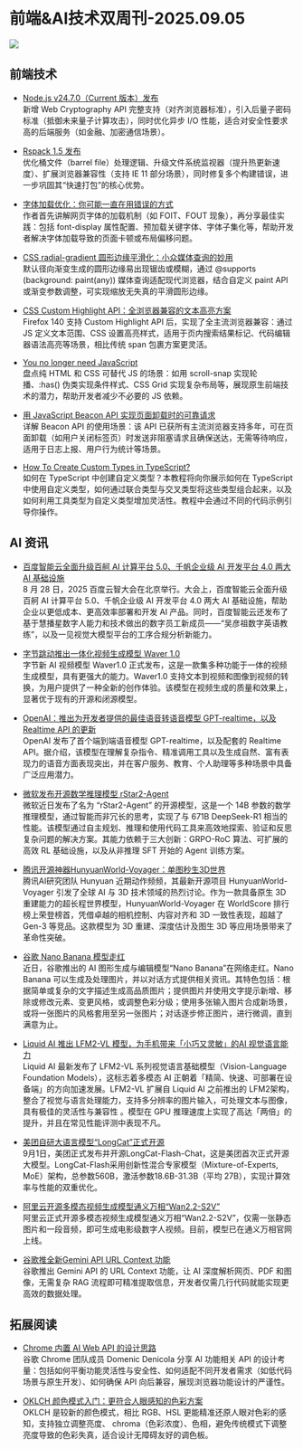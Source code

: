 # 前端&AI技术双周刊-2025.09.05
![](https://gips0.baidu.com/it/u=433767390,3227173973&fm=3028&app=3028&f=JPEG&fmt=auto&q=100&size=f2090_896)


## 前端技术
- [Node.js v24.7.0（Current 版本）发布](https://nodejs.org/en/blog/release/v24.7.0)
  <br>新增 Web Cryptography API 完整支持（对齐浏览器标准），引入后量子密码标准（抵御未来量子计算攻击），同时优化异步 I/O 性能，适合对安全性要求高的后端服务（如金融、加密通信场景）。

- [Rspack 1.5 发布](https://rspack.rs/blog/announcing-1-5)
  <br>优化桶文件（barrel file）处理逻辑、升级文件系统监视器（提升热更新速度）、扩展浏览器兼容性（支持 IE 11 部分场景），同时修复多个构建错误，进一步巩固其“快速打包”的核心优势。

- [字体加载优化：你可能一直在用错误的方式](https://www.jonoalderson.com/performance/youre-loading-fonts-wrong/)
  <br>作者首先讲解网页字体的加载机制（如 FOIT、FOUT 现象），再分享最佳实践：包括 font-display 属性配置、预加载关键字体、字体子集化等，帮助开发者解决字体加载导致的页面卡顿或布局偏移问题。

- [CSS radial-gradient 圆形边缘平滑化：小众媒体查询的妙用](https://frontendmasters.com/blog/obsessing-over-smooth-radial-gradient-disc-edges/)
  <br>默认径向渐变生成的圆形边缘易出现锯齿或模糊，通过 @supports (background: paint(any)) 媒体查询适配现代浏览器，结合自定义 paint API 或渐变参数调整，可实现缩放无失真的平滑圆形边缘。

- [CSS Custom Highlight API：全浏览器兼容的文本高亮方案](https://frontendmasters.com/blog/using-the-custom-highlight-api/)
  <br>Firefox 140 支持 Custom Highlight API 后，实现了全主流浏览器兼容：通过 JS 定义文本范围、CSS 设置高亮样式，适用于页内搜索结果标记、代码编辑器语法高亮等场景，相比传统 span 包裹方案更灵活。

- [You no longer need JavaScript](https://lyra.horse/blog/2025/08/you-dont-need-js/)
  <br>盘点纯 HTML 和 CSS 可替代 JS 的场景：如用 scroll-snap 实现轮播、:has() 伪类实现条件样式、CSS Grid 实现复杂布局等，展现原生前端技术的潜力，帮助开发者减少不必要的 JS 依赖。

- [用 JavaScript Beacon API 实现页面卸载时的可靠请求](https://hemath.dev/blog/say-bye-with-javascript-beacon/)
  <br>详解 Beacon API 的使用场景：该 API 已获所有主流浏览器支持多年，可在页面卸载（如用户关闭标签页）时发送非阻塞请求且确保送达，无需等待响应，适用于日志上报、用户行为统计等场景。

- [How To Create Custom Types in TypeScript?](https://www.digitalocean.com/community/tutorials/how-to-create-custom-types-in-typescript)
  <br>如何在 TypeScript 中创建自定义类型？本教程将向你展示如何在 TypeScript 中使用自定义类型，如何通过联合类型与交叉类型将这些类型组合起来，以及如何利用工具类型为自定义类型增加灵活性。教程中会通过不同的代码示例引导你操作。

## AI 资讯
- [百度智能云全面升级百舸 AI 计算平台 5.0、千帆企业级 AI 开发平台 4.0 两大 AI 基础设施](https://mp.weixin.qq.com/s/_ANBsFeeKEXXvAz3Mlmc-w)
  <br>8 月 28 日，2025 百度云智大会在北京举行。大会上，百度智能云全面升级百舸 AI 计算平台 5.0、千帆企业级 AI 开发平台 4.0 两大 AI 基础设施，帮助企业以更低成本、更高效率部署和开发 AI 产品。同时，百度智能云还发布了基于慧播星数字人能力和技术做出的数字员工新成员——“吴彦祖数字英语教练”，以及一见视觉大模型平台的工序合规分析新能力。

- [字节跳动推出一体化视频生成模型 Waver 1.0](http://www.waver.video/)
  <br>字节新 AI 视频模型 Waver1.0 正式发布，这是一款集多种功能于一体的视频生成模型，具有更强大的能力。Waver1.0 支持文本到视频和图像到视频的转换，为用户提供了一种全新的创作体验。该模型在视频生成的质量和效果上，显著优于现有的开源和闭源模型。

- [OpenAI：推出为开发者提供的最佳语音转语音模型 GPT-realtime，以及 Realtime API 的更新](https://openai.com/index/introducing-gpt-realtime/)
  <br>OpenAI 发布了首个端到端语音模型 GPT-realtime，以及配套的 Realtime API。据介绍，该模型在理解复杂指令、精准调用工具以及生成自然、富有表现力的语音方面表现突出，并在客户服务、教育、个人助理等多种场景中具备广泛应用潜力。

- [微软发布开源数学推理模型 rStar2-Agent](https://github.com/microsoft/rStar)
  <br>微软近日发布了名为 “rStar2-Agent” 的开源模型，这是一个 14B 参数的数学推理模型，通过智能而非冗长的思考，实现了与 671B DeepSeek-R1 相当的性能。该模型通过自主规划、推理和使用代码工具来高效地探索、验证和反思复杂问题的解决方案。其能力依赖于三大创新：GRPO-RoC 算法、可扩展的高效 RL 基础设施，以及从非推理 SFT 开始的 Agent 训练方案。

- [腾讯开源神器HunyuanWorld-Voyager：单图秒生3D世界](https://3d-models.hunyuan.tencent.com/world/)
  <br>腾讯AI研究团队 Hunyuan 近期动作频频，其最新开源项目 HunyuanWorld-Voyager 引发了全球 AI 与 3D 技术领域的热烈讨论。作为一款具备原生 3D 重建能力的超长程世界模型，HunyuanWorld-Voyager 在 WorldScore 排行榜上荣登榜首，凭借卓越的相机控制、内容对齐和 3D 一致性表现，超越了 Gen-3 等竞品。这款模型为 3D 重建、深度估计及图生 3D 等应用场景带来了革命性突破。

- [谷歌 Nano Banana 模型走红](https://developers.googleblog.com/en/introducing-gemini-2-5-flash-image/)
  <br>近日，谷歌推出的 AI 图形生成与编辑模型“Nano Banana”在网络走红。Nano Banana 可以生成及处理图片，并以对话方式提供相关资讯。其特色包括：根据简单或复杂的文字描述生成高品质图片；提供图片并使用文字提示新增、移除或修改元素、变更风格，或调整色彩分级；使用多张输入图片合成新场景，或将一张图片的风格套用至另一张图片；对话逐步修正图片，进行微调，直到满意为止。

- [Liquid AI 推出 LFM2-VL 模型，为手机带来「小巧又灵敏」的AI 视觉语言能力](https://huggingface.co/LiquidAI/LFM2-VL-1.6B)
  <br>Liquid AI 最新发布了 LFM2-VL 系列视觉语言基础模型（Vision-Language Foundation Models），这标志着多模态 AI 正朝着「精简、快速、可部署在设备端」的方向加速发展。LFM2-VL 扩展自 Liquid AI 之前推出的 LFM2架构，整合了视觉与语言处理能力，支持多分辨率的图片输入，可处理文本与图像，具有极佳的灵活性与兼容性 。模型在 GPU 推理速度上实现了高达「两倍」的提升，并且在常见性能评测中表现不凡。

- [美团自研大语言模型“LongCat”正式开源](https://longcat.chat/)
  <br>9月1日，美团正式发布并开源LongCat-Flash-Chat，这是美团首次正式开源大模型。LongCat-Flash采用创新性混合专家模型（Mixture-of-Experts, MoE）架构，总参数560B，激活参数18.6B-31.3B（平均 27B），实现计算效率与性能的双重优化。

- [阿里云开源多模态视频生成模型通义万相“Wan2.2-S2V”](https://modelscope.cn/studios/Wan-AI/Wan2.2-S2V)
  <br>阿里云正式开源多模态视频生成模型通义万相“Wan2.2-S2V”，仅需一张静态图片和一段音频，即可生成电影级数字人视频。目前，模型已在通义万相官网上线。

- [谷歌推全新Gemini API URL Context 功能](https://mp.weixin.qq.com/s/alV-czwScS_CSsdP3nWZHQ)
  <br>谷歌推出 Gemini API 的 URL Context 功能，让 AI 深度解析网页、PDF 和图像，无需复杂 RAG 流程即可精准提取信息，开发者仅需几行代码就能实现更高效的数据处理。

## 拓展阅读
- [Chrome 内置 AI Web API 的设计思路](https://domenic.me/builtin-ai-api-design/)
  <br>谷歌 Chrome 团队成员 Domenic Denicola 分享 AI 功能相关 API 的设计考量：包括如何平衡功能灵活性与安全性、如何适配不同开发者需求（如低代码场景与原生开发）、如何确保 API 向后兼容，展现浏览器功能设计的严谨性。

- [OKLCH 颜色模式入门：更符合人眼感知的色彩方案](https://jakub.kr/components/oklch-colors)
  <br>OKLCH 是较新的颜色模式，相比 RGB、HSL 更能精准还原人眼对色彩的感知，支持独立调整亮度、 chroma（色彩浓度）、色相，避免传统模式下调整亮度导致的色彩失真，适合设计无障碍友好的调色板。


